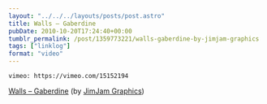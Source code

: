 ```yaml
---
layout: "../../../layouts/posts/post.astro"
title: Walls – Gaberdine
pubDate: 2010-10-20T17:24:40+00:00
tumblr_permalink: /post/1359773221/walls-gaberdine-by-jimjam-graphics
tags: ["linklog"]
format: "video"
---
```


`vimeo: https://vimeo.com/15152194`

[Walls &#8211; Gaberdine][1] (by [JimJam Graphics][2])

[1]: https://vimeo.com/15152194
[2]: https://vimeo.com/jimjam
